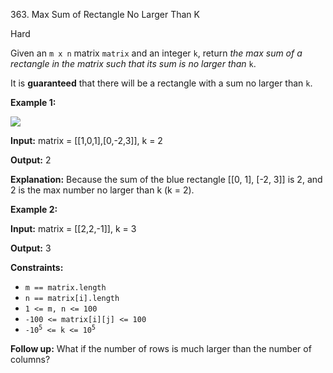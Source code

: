 ﻿363\. Max Sum of Rectangle No Larger Than K

Hard

Given an `m x n` matrix `matrix` and an integer `k`, return _the max sum of a rectangle in the matrix such that its sum is no larger than_ `k`.

It is **guaranteed** that there will be a rectangle with a sum no larger than `k`.

**Example 1:**

![](https://assets.leetcode.com/uploads/2021/03/18/sum-grid.jpg)

**Input:** matrix = \[\[1,0,1\],\[0,-2,3\]\], k = 2

**Output:** 2

**Explanation:** Because the sum of the blue rectangle \[\[0, 1\], \[-2, 3\]\] is 2, and 2 is the max number no larger than k (k = 2). 

**Example 2:**

**Input:** matrix = \[\[2,2,-1\]\], k = 3

**Output:** 3 

**Constraints:**

*   `m == matrix.length`
*   `n == matrix[i].length`
*   `1 <= m, n <= 100`
*   `-100 <= matrix[i][j] <= 100`
*   <code>-10<sup>5</sup> <= k <= 10<sup>5</sup></code>

**Follow up:** What if the number of rows is much larger than the number of columns?